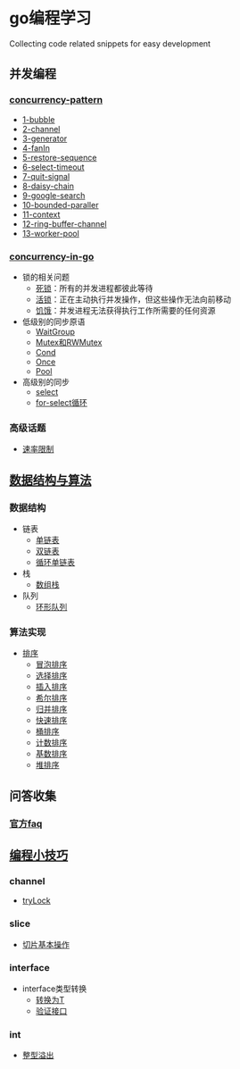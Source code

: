 # go编程学习
Collecting code related snippets for easy development

## 并发编程
### [concurrency-pattern](concurrency/concurrency-pattern/Readme.md)
- [1-bubble](concurrency/concurrency-pattern/1-boring/main.go)
- [2-channel](concurrency/concurrency-pattern/2-chan/main.go)
- [3-generator](concurrency/concurrency-pattern/3-generator/main.go)
- [4-fanIn](concurrency/concurrency-pattern/4-fanin/main.go)
- [5-restore-sequence](concurrency/concurrency-pattern/5-resotre-sequence/main.go)
- [6-select-timeout](concurrency/concurrency-pattern/6-select-timeout/main.go)
- [7-quit-signal](concurrency/concurrency-pattern/7-quit-signal/main.go)
- [8-daisy-chain](concurrency/concurrency-pattern/8-daisy-chain)
- [9-google-search](concurrency/concurrency-pattern/12-google-3.0/main.go)
- [10-bounded-paraller](concurrency/concurrency-pattern/15-bounded-paraller/main.go)
- [11-context](concurrency/concurrency-pattern/16-context/main.go)
- [12-ring-buffer-channel](concurrency/concurrency-pattern/17-ring-buffer-channel/main.go)
- [13-worker-pool](concurrency/concurrency-pattern/18-worker-pool/main.go)

### [concurrency-in-go](concurrency/concurrency-in-go/Readme.md)
- 锁的相关问题
    - [死锁](concurrency/concurrency-in-go/1-introduction/deadlock)：所有的并发进程都彼此等待
    - [活锁](concurrency/concurrency-in-go/1-introduction/livelock)：正在主动执行并发操作，但这些操作无法向前移动
    - [饥饿](concurrency/concurrency-in-go/1-introduction/hungerlock)：并发进程无法获得执行工作所需要的任何资源
- 低级别的同步原语
    - [WaitGroup](concurrency/concurrency-in-go/2-concurrency-module/2-waitgroup)
    - [Mutex和RWMutex](concurrency/concurrency-in-go/2-concurrency-module/3-mutex-rwmutex)
    - [Cond](concurrency/concurrency-in-go/2-concurrency-module/4-cond)
    - [Once](concurrency/concurrency-in-go/2-concurrency-module/5-once)
    - [Pool](concurrency/concurrency-in-go/2-concurrency-module/6-pool) 
- 高级别的同步
    - [select](concurrency/concurrency-in-go/2-concurrency-module/7-select)
    - [for-select循环](concurrency/concurrency-in-go/3-concurrency-paradigm/1-for-select/go-for-select.go)

### 高级话题
- [速率限制](concurrency/concurrency-in-go/3-concurrency-paradigm/7-rate-limit/Readme.md)


## [数据结构与算法](./algorithm/Readme.md)
### 数据结构
- 链表
  - [单链表](./algorithm/linkList/single-linked-table/single-link.go)
  - [双链表](./algorithm/linkList/double-linked-table/double-link.go)
  - [循环单链表](./algorithm/linkList/cycle-single-link/cycle-single-linke.go)
- 栈
  - [数组栈](./algorithm/stack/slice-stack/slice-stack.go) 
- 队列
  - [环形队列]()
  

### 算法实现
- [排序](./algorithm/sort/Readme.md)
    - [冒泡排序](./algorithm/sort/1-bubble/main.go)
    - [选择排序](./algorithm/sort/2-selection/main.go)
    - [插入排序](./algorithm/sort/3-insertion/main.go)
    - [希尔排序](./algorithm/sort/4-shell/main.go)
    - [归并排序](./algorithm/sort/5-merge/main.go)
    - [快速排序](./algorithm/sort/6-quick/main.go)
    - [桶排序](./algorithm/sort/7-bucket/main.go)
    - [计数排序](./algorithm/sort/8-count/main.go)
    - [基数排序](./algorithm/sort/9-radix/main.go)
    - [堆排序](./algorithm/sort/10-heap/main.go)

## 问答收集
### [官方faq](faq/official/Readme.md)

## [编程小技巧](./tips/Readme.md)
### channel
- [tryLock](./tips/chan/trylock/trylock.go)

### slice
- [切片基本操作](./tips/slice/baseop/main.go)

### interface
- interface类型转换
    - [转换为T](./tips/interface/interface-implements/convert_T_same_underlying_type.go)
    - [验证接口](./tips/interface/interface-implements/implements-verify.go)


### int 
- [整型溢出](./tips/int/overflow.go)

